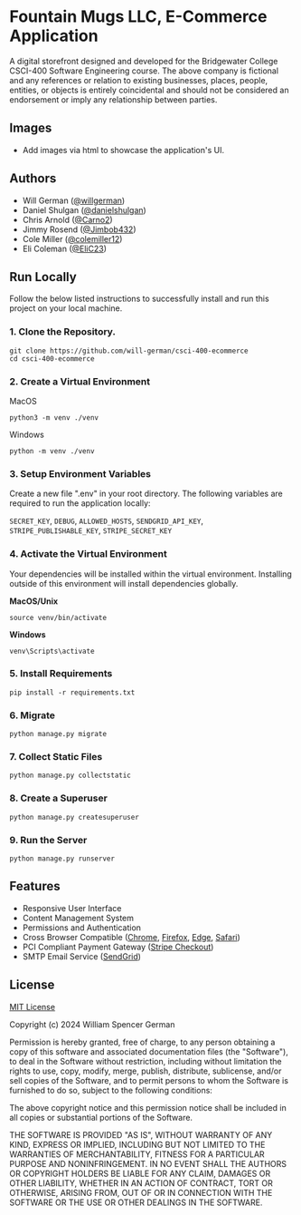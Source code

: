 
# Fountain Mugs LLC, E-Commerce Application

A digital storefront designed and developed for the Bridgewater College CSCI-400 Software Engineering course. The above company is fictional and any references or relation to existing businesses, places, people, entities, or objects is entirely coincidental and should not be considered an endorsement or imply any relationship between parties.

## Images

- Add images via html to showcase the application's UI.

## Authors

- Will German ([@willgerman](https://github.com/willgerman))
- Daniel Shulgan ([@danielshulgan](https://github.com/danielshulgan))
- Chris Arnold ([@Carno2](https://github.com/Carno2))
- Jimmy Rosend ([@Jimbob432](https://github.com/Jimbob432))
- Cole Miller ([@colemiller12](https://github.com/colemiller12))
- Eli Coleman ([@EliC23](https://github.com/EliC23))


## Run Locally

Follow the below listed instructions to successfully install and run this project on your local machine.

### 1. Clone the Repository.

```
git clone https://github.com/will-german/csci-400-ecommerce
cd csci-400-ecommerce
```

### 2. Create a Virtual Environment

MacOS
```
python3 -m venv ./venv
```

Windows
```
python -m venv ./venv
```

### 3. Setup Environment Variables

Create a new file ".env" in your root directory. The following variables are required to run the application locally:

```SECRET_KEY```, ```DEBUG```, ```ALLOWED_HOSTS```, ```SENDGRID_API_KEY```, ```STRIPE_PUBLISHABLE_KEY```, ```STRIPE_SECRET_KEY```


### 4. Activate the Virtual Environment

Your dependencies will be installed within the virtual environment. Installing outside of this environment will install dependencies globally.

**MacOS/Unix**
```
source venv/bin/activate
```

**Windows**
```
venv\Scripts\activate
```

### 5. Install Requirements
```
pip install -r requirements.txt
```

### 6. Migrate
```
python manage.py migrate
```

### 7. Collect Static Files
```
python manage.py collectstatic
```

### 8. Create a Superuser
```
python manage.py createsuperuser
```

### 9. Run the Server
```
python manage.py runserver
```


## Features

- Responsive User Interface
- Content Management System
- Permissions and Authentication
- Cross Browser Compatible ([Chrome](https://www.google.com/chrome/dr/download/?brand=SJWC&ds_kid=43700080875129437&gad_source=1&gclid=CjwKCAjwyfe4BhAWEiwAkIL8sLpkq4L7oAGTvaPU7PcEt4Jk86vi8KcU_vlUuPpSctIL4oFrGntD6BoC5rMQAvD_BwE&gclsrc=aw.ds), [Firefox](https://www.mozilla.org/en-US/firefox/), [Edge](https://www.microsoft.com/en-us/edge/download?form=MA13FJ), [Safari](https://www.apple.com/safari/))
- PCI Compliant Payment Gateway ([Stripe Checkout](https://stripe.com/payments/checkout?utm_campaign=AMER_US_en_Google_Search_Brand_Checkout_EXA-20550770147&utm_medium=cpc&utm_source=google&ad_content=673946537954&utm_term=stripe%20checkout&utm_matchtype=e&utm_adposition=&utm_device=c&gad_source=1&gclid=CjwKCAjwyfe4BhAWEiwAkIL8sN7F492SlsLIQf-xIFHkeZob2JCNHLSx8TU9qslXDaAH2ux3Pbz-LRoC_5EQAvD_BwE))
- SMTP Email Service ([SendGrid](https://sendgrid.com/en-us/solutions/email-api?utm_source=google&utm_medium=cpc&utm_term=sendgrid&utm_campaign=SendGrid_G_S_NAMER_Brand_Tier1&cq_plac=&cq_net=g&cq_pos=&cq_med=&cq_plt=gp&gad_source=1&gclid=CjwKCAjwyfe4BhAWEiwAkIL8sDRFEiT0ZI2BM1NW_ZLWswR-MOAZDDFyuILgqaBlUBw98g3-942zbBoCF7kQAvD_BwE))


## License

[MIT License](https://choosealicense.com/licenses/mit/)

Copyright (c) 2024 William Spencer German

Permission is hereby granted, free of charge, to any person obtaining a copy of this software and associated documentation files (the "Software"), to deal in the Software without restriction, including without limitation the rights to use, copy, modify, merge, publish, distribute, sublicense, and/or sell copies of the Software, and to permit persons to whom the Software is furnished to do so, subject to the following conditions:

The above copyright notice and this permission notice shall be included in all copies or substantial portions of the Software.

THE SOFTWARE IS PROVIDED "AS IS", WITHOUT WARRANTY OF ANY KIND, EXPRESS OR IMPLIED, INCLUDING BUT NOT LIMITED TO THE WARRANTIES OF MERCHANTABILITY, FITNESS FOR A PARTICULAR PURPOSE AND NONINFRINGEMENT. IN NO EVENT SHALL THE AUTHORS OR COPYRIGHT HOLDERS BE LIABLE FOR ANY CLAIM, DAMAGES OR OTHER LIABILITY, WHETHER IN AN ACTION OF CONTRACT, TORT OR OTHERWISE, ARISING FROM, OUT OF OR IN CONNECTION WITH THE SOFTWARE OR THE USE OR OTHER DEALINGS IN THE
SOFTWARE.